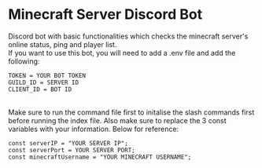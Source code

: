 # Minecraft Server Discord Bot
Discord bot with basic functionalities which checks the minecraft server's online status, ping and player list.
<br>
If you want to use this bot, you will need to add a .env file and add the following:
<br>
```
TOKEN = YOUR BOT TOKEN
GUILD_ID = SERVER ID
CLIENT_ID = BOT ID
```
<br>
Make sure to run the command file first to initalise the slash commands first before running the index file. Also make sure to replace the 3 const variables with your information. Below for reference:

```
const serverIP = "YOUR SERVER IP";
const serverPort = YOUR SERVER PORT;
const minecraftUsername = "YOUR MINECRAFT USERNAME";
```
